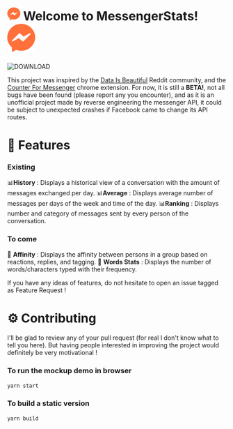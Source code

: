 # ![MS](https://raw.githubusercontent.com/ibobcode/messenger-stats/master/app/images/icon-32.png) Welcome to MessengerStats! ![MS](https://raw.githubusercontent.com/ibobcode/messenger-stats/master/icons/icon-64.png)

![DOWNLOAD](https://img.shields.io/badge/DOWNLOAD-MESSENGER--STATS-green.svg?colorA=555555&colorB=ff703a&logo=google%20chrome&logoColor=DDDDDD&style=for-the-badge)

This project was inspired by the [Data Is Beautiful](https://www.reddit.com/r/dataisbeautiful/) Reddit community, and the [Counter For Messenger](https://chrome.google.com/webstore/detail/counter-for-messenger/ldlagicdigidgnhniajpmoddkoakdoca) chrome extension.
For now, it is still a **BETA!**, not all bugs have been found (please report any you encounter), and as it is an unofficial project made by reverse engineering the messenger API, it could be subject to unexpected crashes if Facebook came to change its API routes.

# 👀 Features

### Existing

📊**History** : Displays a historical view of a conversation with the amount of messages exchanged per day.
📊**Average** : Displays average number of messages per days of the week and time of the day.
📊**Ranking** : Displays number and category of messages sent by every person of the conversation.

### To come

🔨 **Affinity** : Displays the affinity between persons in a group based on reactions, replies, and tagging.
🔨 **Words Stats** : Displays the number of words/characters typed with their frequency.

If you have any ideas of features, do not hesitate to open an issue tagged as Feature Request !

# ⚙️ Contributing

I'll be glad to review any of your pull request (for real I don't know what to tell you here). But having people interested in improving the project would definitely be very motivational !

### To run the mockup demo in browser

    yarn start

### To build a static version

    yarn build
